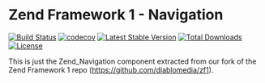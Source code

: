 Zend Framework 1 - Navigation
============================
[![Build Status](https://travis-ci.com/diablomedia/zf1-navigation.svg?branch=master)](https://travis-ci.com/diablomedia/zf1-navigation)
[![codecov](https://codecov.io/gh/diablomedia/zf1-navigation/branch/master/graph/badge.svg)](https://codecov.io/gh/diablomedia/zf1-navigation)
[![Latest Stable Version](https://poser.pugx.org/diablomedia/zendframework1-navigation/v/stable)](https://packagist.org/packages/diablomedia/zendframework1-navigation)
[![Total Downloads](https://poser.pugx.org/diablomedia/zendframework1-navigation/downloads)](https://packagist.org/packages/diablomedia/zendframework1-navigation)
[![License](https://poser.pugx.org/diablomedia/zendframework1-navigation/license)](https://packagist.org/packages/diablomedia/zendframework1-navigation)

This is just the Zend_Navigation component extracted from our fork of the Zend Framework 1 repo (https://github.com/diablomedia/zf1).
